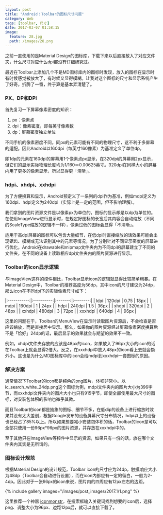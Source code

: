 ```yaml
---
layout: post
title: "Android：Toolbar的图标尺寸问题"
category: Web
tags: [toolbar, 尺寸]
date: 2017-03-07 01:58:15
image:
  feature: 28.jpg
  path: /images/28.png
---
```


之前一直使用的是Material Design的图标库，下载下来以后直接放入了对应文件夹，什么尺寸对应什么dpi都没有仔细研究过。

最近在Toolbar上添加几个不是MD图标库内的图标时发现，放入的图标在显示时有时候感觉被放大了，有时候又显得模糊。让我对这个图标的尺寸和显示系统产生了好奇，折腾了一番，终于算是基本弄清楚了。

### PX、DP和DPI

首先复习一下屏幕像素密度的知识：

1. px：像素点
2. dpi：像素密度，即每英寸像素数
3. dp：屏幕密度独立单位

不同手机的像素密度不同，同px的元素可能有不同的物理尺寸，这不利于多屏幕的适配。因此Android以160dpi（每英寸160像素）为基准定义了单位dp。

即1dp的元素在160dpi的屏幕用1个像素点px显示，在320dpi的屏幕用2px显示，但它们的显示实际物理长度均为1/160＝0.00625英寸。320dpi在同样大小的屏幕内用了更多的像素显示，所以显得更「清晰」。

### hdpi、xhdpi、xxhdpi

为了方便换算和显示，Android预定义了一系列的dpi作为基准，例如mdpi定义为160dpi、hdpi定义为240dpi（实际上是一定的范围，但不影响理解）。

我们拿到的图片资源文件是以像素px为单位的，图标的显示却是以dp为单位的。在使用ImageView进行显示时，在规定好图标的长宽后其内容会自动缩放（不同的ScaleType缩放的逻辑不一样），像素过低的图标会显得「不清晰」。

适用于高dpi屏幕的图标可以包含大量细节，在低dpi时直接缩放的话效果可能会出现锯齿、模糊或无法识别其中的元素等情况。为了分别针对不同显示密度的屏幕进行优化，Android在drawable和mipmap文件夹内为不同dpi的屏幕建立了不同的文件夹，在不同的设备上读取相应dpi文件夹内的图片资源进行显示。

### Toolbar的icon显示逻辑

与ImageView这样的控件相比，Toolbar显示icon的逻辑就显得比较简单粗暴。在Material Design中，Toolbar的推荐高度为56dp，其中icon的尺寸建议为24dp，那么icon在不同dpi下的实际像素尺寸如下：

|:-----------:|:----------:|:-------:|:--------:|
|   ldpi      |   120dpi   |  0.75   |   18px   |
|   mdpi      |   160dpi   |    1    |   24px   |
|   hdpi      |   240dpi   |   1.5   |   36px   |
|   xhdpi     |   320dpi   |    2    |   48px   |
|   xxhdpi    |   480dpi   |    3    |   72px   |
|   xxxhdpi   |   640dpi   |    4    |   96px   |

这里的问题在于，Toolbar的MenuView在显示时读取图片资源后，不会检查是否应该缩放，而是直接居中显示。那么，如果你的图片资源经过屏幕像素密度换算后不是「恰好」24dp的话，最后显示的效果就会与期望的效果不一致。

例如，xhdpi文件夹存放的应该是48px的icon，如果放入了96px大小的icon的话在Toolbar上就会显得2倍大。反之，在xxxhdpi中放入48px的icon看上去就会额外小。这也是为什么MD图标库中的icon会给mdpi到xxxhdpi一套图标的原因。

### 解决方案

通常情况下Toolbar的icon都是纯色的png图片，体积非常小。以ic_search_white_24dp.png这个图标为例，mdpi文件夹内的图片大小为396字节，而xxxhdpi文件夹内的图片大小也只有915字节，即使全部使用最大尺寸的图标，对安装包体积的影响也微乎其微。

而且Toolbar的icon都是抽象的图标、细节不多，在低dip的设备上进行缩放时效果并没有太大差别，根据Google发布的设备屏幕尺寸分布情况，hdpi以上的设备也已经占了85%以上。所以如果想要减小安装包体积的话，Toolbar的icon是可以全部只使用一份96px*96px的图片资源，并存放在xxxhdpi中的。

至于其他只在ImageView等控件中显示的资源，如果只有一份的话，放在哪个文件夹内其实是无所谓的。

### 图标设计规范

根据Material Design的设计规范，Toolbar icon的尺寸应为24dp，触摸响应大小为48dp（Toolbar会自动进行设置），而在icon内部应有一定的留白，一般为2-4dp。因此对于一张96px的icon来说，图片内的四周应有12px左右的边距。

{% include gallery images="/images/post_images/2017.1/1.png" %}

这里推荐一个神器 [iconmonstr](http://iconmonstr.com/)，在搜索框输入关键词找到想要的icon后，选择png、调整大小为96px、边距12px后，就可以直接下载了。


